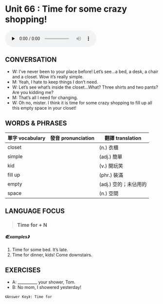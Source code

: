 # Unit 66 : Time for some crazy shopping!

<audio controls preload="none">
  <source src="https://channelplus.ner.gov.tw/api/audio/5ad2e61bf95e3500064f4319">
</audio>

## CONVERSATION
* W: I’ve never been to your place before! Let’s see…a bed, a desk, a chair and a closet. Wow it’s really simple. 
* M: Yeah, I hate to keep things I don’t need. 
* W: Let’s see what’s inside the closet…What? Three shirts and two pants? Are you kidding me? 
* M: That’s all I need for changing. 
* W: Oh no, mister. I think it is time for some crazy shopping to fill up all this empty space in your closet!

## WORDS & PHRASES
單字 vocabulary|發音 pronunciation|翻譯 translation
---|---|---
closet||(n.) 衣櫃
simple||(adj.) 簡單
kid||(v.) 開玩笑
fill up||(phr.) 裝滿
empty||(adj.) 空的；未佔用的
space||(n.) 空間

## LANGUAGE FOCUS 
> <h3>Time for + N</h3>

##### 《Examples》
1. Time for some bed. It’s late.
2. Time for dinner, kids! Come downstairs.

## EXERCISES 
* A: __________ your shower, Tom.
* B: No mom, I showered yesterday!

`《Answer Key》: Time for`